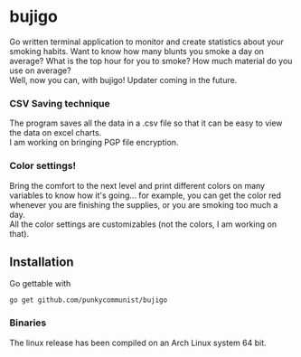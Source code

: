 # bujigo
Go written terminal application to monitor and create statistics about your smoking habits.
Want to know how many blunts you smoke a day on average? What is the top hour for you to smoke? How much material do you use on average?  
Well, now you can, with bujigo!
Updater coming in the future.

### CSV Saving technique
The program saves all the data in a .csv file so that it can be easy to view the data on excel charts.  
I am working on bringing PGP file encryption.

### Color settings!
Bring the comfort to the next level and print different colors on many variables to know how it's going... for example, you can get the color red whenever you are finishing the supplies, or you are smoking too much a day.  
All the color settings are customizables (not the colors, I am working on that).

## Installation
Go gettable with 
```
go get github.com/punkycommunist/bujigo
```
### Binaries
The linux release has been compiled on an Arch Linux system 64 bit.
